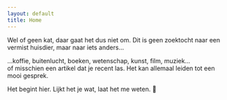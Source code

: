 ```yaml
---
layout: default
title: Home
---
```


<section>
<p>Wel of geen kat, daar gaat het dus niet om. Dit is geen zoektocht naar een vermist huisdier, maar naar iets&nbsp;anders<span class="dots">...</span></p>

<p><span class="dots">...</span>koffie, buitenlucht, boeken, wetenschap, kunst, film, muziek<span class="dots">...</span> of&nbsp;misschien een artikel dat je recent las. Het kan allemaal leiden tot een mooi gesprek.</p>

<p>Het begint hier. Lijkt het je wat, laat&nbsp;het&nbsp;me&nbsp;weten.&nbsp;&#128578;</p>
</section>

<div class="bottom">
  <div class="main-cat"></div>
  <div class="little-cat">
    <img src="{{ '/assets/images/little-cat.svg' | relative_url }}" alt="">
  </div>
</div>
